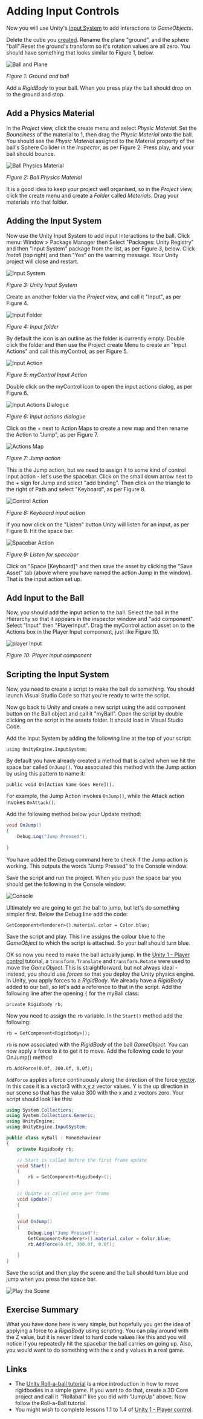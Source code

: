 # Adding Input Controls

Now you will use Unity's [Input System](https://docs.unity3d.com/Packages/com.unity.inputsystem@1.14/manual/index.html) to add interactions to _GameObjects_.

Delete the cube you [created](./creating3DObjects.md). Rename the plane "ground", and the sphere "ball".Reset the ground's transform so it's rotation values are all zero. You should have something that looks similar to Figure 1, below.

![Ball and Plane](./images/groundAndBall.png)

_Figure 1: Ground and ball_

Add a _RigidBody_ to your ball. When you press play the ball should drop on to the ground and stop.

## Add a Physics Material

In the _Project_ view, click the create menu and select _Physic Material_. Set the _Bounciness_ of the material to 1, then drag the _Physic Material_ onto the ball. You should see the _Physic Material_ assigned to the Material property of the ball's Sphere Collider in the _Inspector_, as per Figure 2. Press play, and your ball should bounce.

![Ball Physics Material](./images/ballPhsyicsMaterial.png)

_Figure 2: Ball Physics Material_

It is a good idea to keep your project well organised, so in the _Project_ view, click the create menu and create a _Folder_ called _Materials_. Drag your materials into that folder.

## Adding the Input System

Now use the Unity Input System to add input interactions to the ball. Click menu: Window > Package Manager then Select "Packages: Unity Registry" and then "Input System" package from the list, as per Figure 3, below. Click _Install_ (top right) and then "Yes" on the warning message. Your Unity project will close and restart.

![Input System](./images/unityInputSystem.png)

_Figure 3: Unity Input System_

Create an another folder via the _Project_ view, and call it "Input", as per Figure 4.

![Input Folder](./images/inputFolder.png)

_Figure 4: Input folder_

By default the icon is an outline as the folder is currently empty. Double click the folder and then use the Project create Menu to create an "Input Actions" and call this myControl, as per Figure 5.

![Input Action](./images/myControl.png)

_Figure 5: myControl Input Action_

Double click on the myControl icon to open the input actions dialog, as per Figure 6.

![Input Actions Dialogue](./images/inputActionsDialogue.png)

_Figure 6: Input actions dialogue_

Click on the + next to Action Maps to create a new map and then rename the Action to "Jump", as per Figure 7.

![Actions Map](./images/jumpAction.png)

_Figure 7: Jump action_

This is the Jump action, but we need to assign it to some kind of control input action - let's use the spacebar. Click on the small down arrow next to the + sign for Jump and select "add binding". Then click on the triangle to the right of Path and select "Keyboard", as per Figure 8.

![Control Action](./images/keyboardInputAction.png)

_Figure 8: Keyboard input action_

If you now click on the "Listen" button Unity will listen for an input, as per Figure 9. Hit the space bar.

![Spacebar Action](./images/spacebarListen.png)

_Figure 9: Listen for spacebar_

Click on "Space [Keyboard]" and then save the asset by clicking the "Save Asset" tab (above where you have named the action Jump in the window). That is the input action set up. 

## Add Input to the Ball

Now, you should add the input action to the ball. Select the ball in the Hierarchy so that it appears in the inspector window and "add component". Select "Input" then "PlayerInput". Drag the myControl action asset on to the Actions box in the Player Input component, just like Figure 10.

![player Input](./images/playerInputComponent.png)

_Figure 10: Player input component_

## Scripting the Input System

Now, you need to create a script to make the ball do something. You should launch Visual Studio Code so that you're ready to write the script.  

Now go back to Unity and create a new script using the add component button on the Ball object and call it "myBall". Open the script by double clicking on the script in the assets folder. It should load in Visual Studio Code.  

Add the Input System by adding the following line at the top of your script:

`using UnityEngine.InputSystem;`

By default you have already created a method that is called when we hit the space bar called `OnJump()`. You associated this method with the Jump action by using this pattern to name it:

`public void On[Action Name Goes Here]().`

For example, the Jump Action invokes `OnJump()`, while the Attack action invokes `OnAttack()`.

Add the following method below your Update method:

```csharp
void OnJump() 
{ 
    Debug.Log("Jump Pressed"); 
         
} 
```

You have added the Debug command here to check if the Jump action is working. This outputs the words "Jump Pressed" to the Console window.

Save the script and run the project. When you push the space bar you should get the following in the Console window:

![Console](./images/unityFundamentalsimage10.png)

Ultimately we are going to get the ball to jump, but let's do something simpler first. Below the Debug line add the code: 

`GetComponent<Renderer>().material.color = Color.blue;`

Save the script and play. This line assigns the colour blue to the _GameObject_ to which the script is attached. So your ball should turn blue. 

OK so now you need to make the ball actually jump. In the [Unity 1 - Player control](https://learn.unity.com/project/unit-1-driving-simulation?missionId=5f71fe63edbc2a00200e9de0&pathwayId=5f7e17e1edbc2a5ec21a20af&contentId=5f7229b2edbc2a001f834db7) tutorial, a `transform.Translate` and `transform.Rotate` were used to move the _GameObject_. This is straightforward, but not always ideal - instead, you should use _forces_ so that you deploy the Unity physics engine. In Unity, you apply forces to a _RigidBody_. We already have a _RigidBody_ added to our ball, so let's add a reference to that in the script. Add the following line after the opening `{` for the myBall class:

`private Rigidbody rb;`

Now you need to assign the `rb` variable. In the `Start()` method add the following:

`rb = GetComponent<Rigidbody>();`

`rb` is now associated with the _RigidBody_ of the ball _GameObject_. You can now apply a force to it to get it to move. Add the following code to your OnJump() method:

`rb.AddForce(0.0f, 300.0f, 0.0f);`

`AddForce` applies a force continuously along the direction of the force [vector](./vectors.md). In this case it is a vector3 with x,y,z vector values. Y is the up direction in our scene so that has the value 300 with the x and z vectors zero. Your script should look like this:

```csharp
using System.Collections; 
using System.Collections.Generic; 
using UnityEngine; 
using UnityEngine.InputSystem; 

public class myBall : MonoBehaviour 
{ 
    private Rigidbody rb; 

    // Start is called before the first frame update 
    void Start() 
    { 
        rb = GetComponent<Rigidbody>(); 
    } 

    // Update is called once per frame 
    void Update() 
    { 
         
    } 
    void OnJump() 
    { 
        Debug.Log("Jump Pressed"); 
        GetComponent<Renderer>().material.color = Color.blue; 
        rb.AddForce(0.0f, 300.0f, 0.0f); 

    } 
}
```

Save the script and then play the scene and the ball should turn blue and jump when you press the space bar. 

![Play the Scene](./images/unityFundamentalsimage11.png)

## Exercise Summary

What you have done here is very simple, but hopefully you get the idea of applying a force to a _RigidBody_ using scripting. You can play around with the Z value, but it is never ideal to hard code values like this and you will notice if you repeatedly hit the spacebar the ball carries on going up. Also, you would want to do something with the x and y values in a real game.  

## Links

- The [Unity Roll-a-ball tutorial](https://learn.unity.com/tutorial/setting-up-the-game?uv=2020.2&projectId=5f158f1bedbc2a0020e51f0d) is a nice introduction in how to move rigidbodies in a simple game. If you want to do that, create a 3D Core project and call it  "Rollaball" like you did with "JumpUp" above. Now follow the Roll-a-Ball tutorial.
- You might wish to complete lessons 1.1 to 1.4 of [Unity 1 - Player control](https://learn.unity.com/project/unit-1-driving-simulation?missionId=5f71fe63edbc2a00200e9de0&pathwayId=5f7e17e1edbc2a5ec21a20af&contentId=5f7229b2edbc2a001f834db7).
